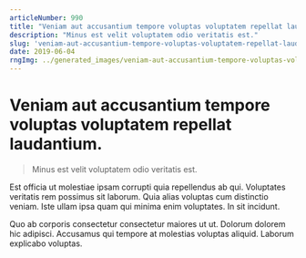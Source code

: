 ```yaml
---
articleNumber: 990
title: "Veniam aut accusantium tempore voluptas voluptatem repellat laudantium."
description: "Minus est velit voluptatem odio veritatis est."
slug: 'veniam-aut-accusantium-tempore-voluptas-voluptatem-repellat-laudantium.'
date: 2019-06-04
rngImg: ../generated_images/veniam-aut-accusantium-tempore-voluptas-voluptatem-repellat-laudantium..jpg
---
```


# Veniam aut accusantium tempore voluptas voluptatem repellat laudantium.

> Minus est velit voluptatem odio veritatis est.

Est officia ut molestiae ipsam corrupti quia repellendus ab qui. Voluptates veritatis rem possimus sit laborum. Quia alias voluptas cum distinctio veniam. Iste ullam ipsa quam qui minima enim voluptates. In sit incidunt.
 Quo ab corporis consectetur consectetur maiores ut ut. Dolorum dolorem hic adipisci. Accusamus qui tempore at molestias voluptas aliquid. Laborum explicabo voluptas.
